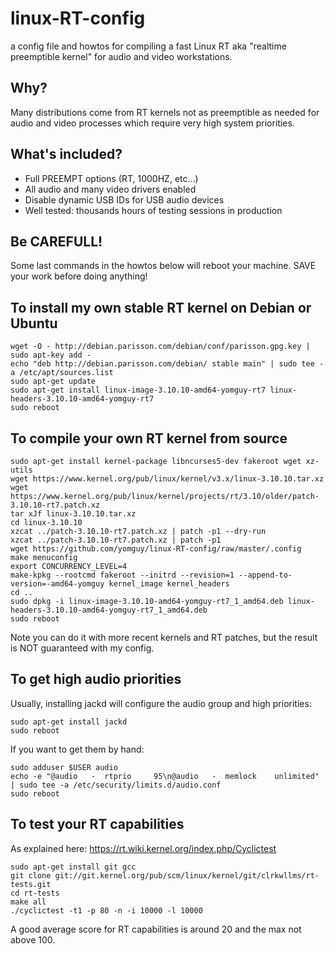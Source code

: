 linux-RT-config
===============

a config file and howtos for compiling a fast Linux RT aka "realtime preemptible kernel" for audio and video workstations.

Why?
----

Many distributions come from RT kernels not as preemptible as needed for audio and video processes which require very high system priorities.


What's included?
----------------

 * Full PREEMPT options (RT, 1000HZ, etc...)
 * All audio and many video drivers enabled
 * Disable dynamic USB IDs for USB audio devices
 * Well tested: thousands hours of testing sessions in production

Be CAREFULL!
------------

Some last commands in the howtos below will reboot your machine. SAVE your work before doing anything!


To install my own stable RT kernel on Debian or Ubuntu
-------------------------------------------------------

```
wget -O - http://debian.parisson.com/debian/conf/parisson.gpg.key | sudo apt-key add -
echo "deb http://debian.parisson.com/debian/ stable main" | sudo tee -a /etc/apt/sources.list
sudo apt-get update
sudo apt-get install linux-image-3.10.10-amd64-yomguy-rt7 linux-headers-3.10.10-amd64-yomguy-rt7
sudo reboot
```

To compile your own RT kernel from source
------------------------------------------

```
sudo apt-get install kernel-package libncurses5-dev fakeroot wget xz-utils
wget https://www.kernel.org/pub/linux/kernel/v3.x/linux-3.10.10.tar.xz
wget https://www.kernel.org/pub/linux/kernel/projects/rt/3.10/older/patch-3.10.10-rt7.patch.xz
tar xJf linux-3.10.10.tar.xz
cd linux-3.10.10
xzcat ../patch-3.10.10-rt7.patch.xz | patch -p1 --dry-run
xzcat ../patch-3.10.10-rt7.patch.xz | patch -p1
wget https://github.com/yomguy/linux-RT-config/raw/master/.config
make menuconfig
export CONCURRENCY_LEVEL=4
make-kpkg --rootcmd fakeroot --initrd --revision=1 --append-to-version=-amd64-yomguy kernel_image kernel_headers
cd ..
sudo dpkg -i linux-image-3.10.10-amd64-yomguy-rt7_1_amd64.deb linux-headers-3.10.10-amd64-yomguy-rt7_1_amd64.deb
sudo reboot
```

Note you can do it with more recent kernels and RT patches, but the result is NOT guaranteed with my config.

To get high audio priorities
-----------------------------

Usually, installing jackd will configure the audio group and high priorities:

```
sudo apt-get install jackd
sudo reboot
```

If you want to get them by hand:

```
sudo adduser $USER audio
echo -e "@audio   -  rtprio     95\n@audio   -  memlock    unlimited" | sudo tee -a /etc/security/limits.d/audio.conf
sudo reboot
```

To test your RT capabilities
-----------------------------

As explained here: https://rt.wiki.kernel.org/index.php/Cyclictest

```
sudo apt-get install git gcc
git clone git://git.kernel.org/pub/scm/linux/kernel/git/clrkwllms/rt-tests.git 
cd rt-tests
make all
./cyclictest -t1 -p 80 -n -i 10000 -l 10000
```

A good average score for RT capabilities is around 20 and the max not above 100.


